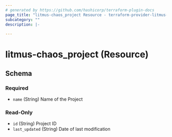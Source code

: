 ```yaml
---
# generated by https://github.com/hashicorp/terraform-plugin-docs
page_title: "litmus-chaos_project Resource - terraform-provider-litmus-chaos"
subcategory: ""
description: |-
  
---
```


# litmus-chaos_project (Resource)





<!-- schema generated by tfplugindocs -->
## Schema

### Required

- `name` (String) Name of the Project

### Read-Only

- `id` (String) Project ID
- `last_updated` (String) Date of last modification
